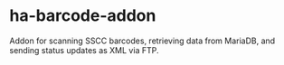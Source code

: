 # ha-barcode-addon
 Addon for scanning SSCC barcodes, retrieving data from MariaDB, and sending status updates as XML via FTP.
